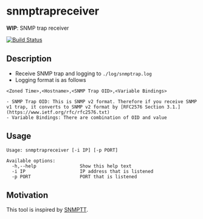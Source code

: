 # snmptrapreceiver

**WIP**: SNMP trap receiver  

[![Build Status](https://travis-ci.org/IMOKURI/snmptrapreceiver.svg?branch=master)](https://travis-ci.org/IMOKURI/snmptrapreceiver)

## Description

* Receive SNMP trap and logging to `./log/snmptrap.log`
* Logging format is as follows  
```
<Zoned Time>,<Hostname>,<SNMP Trap OID>,<Variable Bindings>
```
    - SNMP Trap OID: This is SNMP v2 format. Therefore if you receive SNMP v1 trap, it converts to SNMP v2 format by [RFC2576 Section 3.1.](https://www.ietf.org/rfc/rfc2576.txt)
    - Variable Bindings: There are combination of OID and value

## Usage

```
Usage: snmptrapreceiver [-i IP] [-p PORT]

Available options:
  -h,--help                Show this help text
  -i IP                    IP address that is listened
  -p PORT                  PORT that is listened
```

## Motivation

This tool is inspired by [SNMPTT](http://snmptt.sourceforge.net/).  


